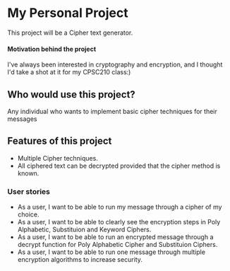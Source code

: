 # My Personal Project
This project will be a Cipher text generator.
#### Motivation behind the project
I've always been interested in cryptography and encryption, and I thought I'd take a shot at it for my CPSC210 class:)

## Who would use this project?
Any individual who wants to implement basic cipher techniques for their messages
## Features of this project
- Multiple Cipher techniques.
- All ciphered text can be decrypted provided that the cipher method is known.

 
### User stories
- As a user, I want to be able to run my message through a cipher of my choice. 
- As a user, I want to be able to clearly see the encryption steps in Poly Alphabetic, Substituion and Keyword Ciphers.
- As a user, I want to be able to run an encrypted message through a decrypt function for Poly Alphabetic Cipher and Substituion Ciphers.
- As a user, I want to be able to run one message through multiple encryption algorithms to increase security. 
